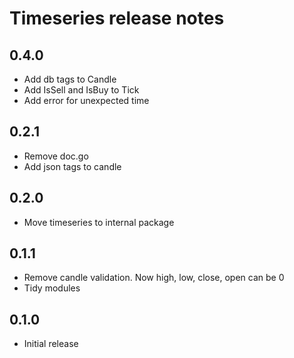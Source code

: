 # Timeseries release notes

## 0.4.0

* Add db tags to Candle
* Add IsSell and IsBuy to Tick
* Add error for unexpected time

## 0.2.1

* Remove doc.go
* Add json tags to candle

## 0.2.0

* Move timeseries to internal package

## 0.1.1

* Remove candle validation. Now high, low, close, open can be 0
* Tidy modules

## 0.1.0

* Initial release

